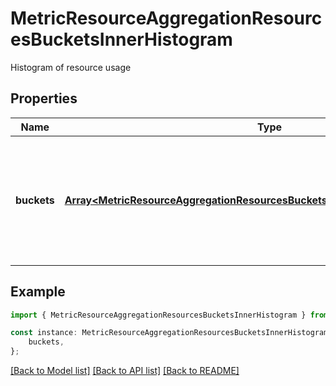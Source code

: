 # MetricResourceAggregationResourcesBucketsInnerHistogram

Histogram of resource usage

## Properties

Name | Type | Description | Notes
------------ | ------------- | ------------- | -------------
**buckets** | [**Array&lt;MetricResourceAggregationResourcesBucketsInnerHistogramBucketsInner&gt;**](MetricResourceAggregationResourcesBucketsInnerHistogramBucketsInner.md) | Array of resource usage by interval  &gt; Note: A metric will have either a &#x60;counter&#x60; or &#x60;gauge&#x60; value  | [optional] [default to undefined]

## Example

```typescript
import { MetricResourceAggregationResourcesBucketsInnerHistogram } from '@qernal/chaos-client';

const instance: MetricResourceAggregationResourcesBucketsInnerHistogram = {
    buckets,
};
```

[[Back to Model list]](../README.md#documentation-for-models) [[Back to API list]](../README.md#documentation-for-api-endpoints) [[Back to README]](../README.md)
